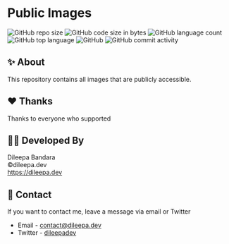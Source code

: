 # Public Images

![GitHub repo size](https://img.shields.io/github/repo-size/dileepabandara/public-images?color=red&label=repository%20size)
![GitHub code size in bytes](https://img.shields.io/github/languages/code-size/dileepabandara/public-images?color=red)
![GitHub language count](https://img.shields.io/github/languages/count/dileepabandara/public-images)
![GitHub top language](https://img.shields.io/github/languages/top/dileepabandara/public-images)
![GitHub](https://img.shields.io/github/license/dileepabandara/public-images?color=yellow)
![GitHub commit activity](https://img.shields.io/github/commit-activity/m/dileepabandara/public-images?color=brightgreen&label=commits)

## ✨ About
This repository contains all images that are publicly accessible.

## ❤️ Thanks

Thanks to everyone who supported

## 👨‍💻 Developed By

Dileepa Bandara  
©dileepa.dev  
<https://dileepa.dev>

## 💬 Contact

If you want to contact me, leave a message via email or Twitter

- Email - <contact@dileepa.dev>
- Twitter - [dileepadev](https://twitter.com/dileepadev)

